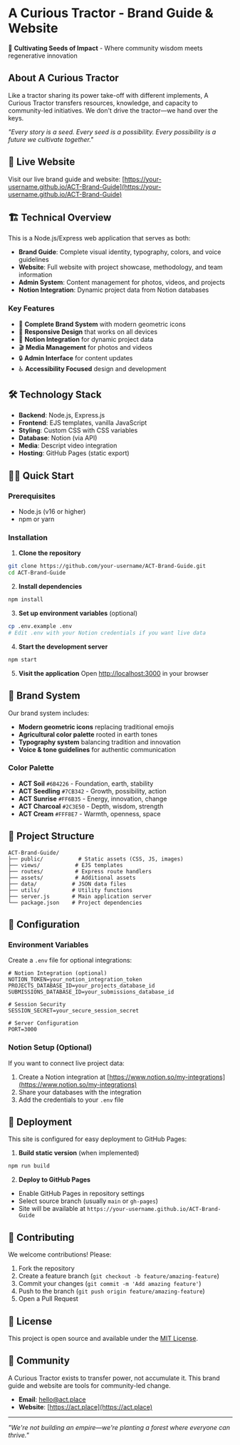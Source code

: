 # A Curious Tractor - Brand Guide & Website

🌱 **Cultivating Seeds of Impact** - Where community wisdom meets regenerative innovation

## About A Curious Tractor

Like a tractor sharing its power take-off with different implements, A Curious Tractor transfers resources, knowledge, and capacity to community-led initiatives. We don't drive the tractor—we hand over the keys.

*"Every story is a seed. Every seed is a possibility. Every possibility is a future we cultivate together."*

## 🚀 Live Website

Visit our live brand guide and website: [https://your-username.github.io/ACT-Brand-Guide](https://your-username.github.io/ACT-Brand-Guide)

## 🏗️ Technical Overview

This is a Node.js/Express web application that serves as both:
- **Brand Guide**: Complete visual identity, typography, colors, and voice guidelines
- **Website**: Full website with project showcase, methodology, and team information
- **Admin System**: Content management for photos, videos, and projects
- **Notion Integration**: Dynamic project data from Notion databases

### Key Features

- 🎨 **Complete Brand System** with modern geometric icons
- 📱 **Responsive Design** that works on all devices  
- 🔗 **Notion Integration** for dynamic project data
- 🎬 **Media Management** for photos and videos
- 🔒 **Admin Interface** for content updates
- ♿ **Accessibility Focused** design and development

## 🛠️ Technology Stack

- **Backend**: Node.js, Express.js
- **Frontend**: EJS templates, vanilla JavaScript
- **Styling**: Custom CSS with CSS variables
- **Database**: Notion (via API)
- **Media**: Descript video integration
- **Hosting**: GitHub Pages (static export)

## 🏃‍♂️ Quick Start

### Prerequisites
- Node.js (v16 or higher)
- npm or yarn

### Installation

1. **Clone the repository**
```bash
git clone https://github.com/your-username/ACT-Brand-Guide.git
cd ACT-Brand-Guide
```

2. **Install dependencies**
```bash
npm install
```

3. **Set up environment variables** (optional)
```bash
cp .env.example .env
# Edit .env with your Notion credentials if you want live data
```

4. **Start the development server**
```bash
npm start
```

5. **Visit the application**
Open [http://localhost:3000](http://localhost:3000) in your browser

## 🎨 Brand System

Our brand system includes:
- **Modern geometric icons** replacing traditional emojis
- **Agricultural color palette** rooted in earth tones
- **Typography system** balancing tradition and innovation
- **Voice & tone guidelines** for authentic communication

### Color Palette
- **ACT Soil** `#6B4226` - Foundation, earth, stability
- **ACT Seedling** `#7CB342` - Growth, possibility, action  
- **ACT Sunrise** `#FF6B35` - Energy, innovation, change
- **ACT Charcoal** `#2C3E50` - Depth, wisdom, strength
- **ACT Cream** `#FFF8E7` - Warmth, openness, space

## 📁 Project Structure

```
ACT-Brand-Guide/
├── public/           # Static assets (CSS, JS, images)
├── views/           # EJS templates
├── routes/          # Express route handlers
├── assets/          # Additional assets
├── data/           # JSON data files
├── utils/          # Utility functions
├── server.js       # Main application server
└── package.json    # Project dependencies
```

## 🔧 Configuration

### Environment Variables

Create a `.env` file for optional integrations:

```env
# Notion Integration (optional)
NOTION_TOKEN=your_notion_integration_token
PROJECTS_DATABASE_ID=your_projects_database_id
SUBMISSIONS_DATABASE_ID=your_submissions_database_id

# Session Security
SESSION_SECRET=your_secure_session_secret

# Server Configuration
PORT=3000
```

### Notion Setup (Optional)

If you want to connect live project data:

1. Create a Notion integration at [https://www.notion.so/my-integrations](https://www.notion.so/my-integrations)
2. Share your databases with the integration
3. Add the credentials to your `.env` file

## 🚀 Deployment

This site is configured for easy deployment to GitHub Pages:

1. **Build static version** (when implemented)
```bash
npm run build
```

2. **Deploy to GitHub Pages**
- Enable GitHub Pages in repository settings
- Select source branch (usually `main` or `gh-pages`)
- Site will be available at `https://your-username.github.io/ACT-Brand-Guide`

## 🤝 Contributing

We welcome contributions! Please:

1. Fork the repository
2. Create a feature branch (`git checkout -b feature/amazing-feature`)
3. Commit your changes (`git commit -m 'Add amazing feature'`)
4. Push to the branch (`git push origin feature/amazing-feature`)
5. Open a Pull Request

## 📄 License

This project is open source and available under the [MIT License](LICENSE).

## 🌱 Community

A Curious Tractor exists to transfer power, not accumulate it. This brand guide and website are tools for community-led change.

- **Email**: [hello@act.place](mailto:hello@act.place)
- **Website**: [https://act.place](https://act.place)

---

*"We're not building an empire—we're planting a forest where everyone can thrive."* 